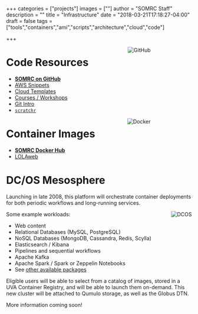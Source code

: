 +++
categories = ["projects"]
images = [""]
author = "SOMRC Staff"
description = ""
title = "Infrastructure"
date = "2018-03-21T17:18:27-04:00"
draft = false
tags = ["tools","containers","ami","scripts","architecture","cloud","code"]

+++

<img align="right" alt="GitHub" style="max-height:120px;padding-right:8em;" src="/images/octocat-logo.png">

# Code Resources

* [**SOMRC on GitHub**](https://github.com/uvasomrc/)
* [AWS Snippets](https://github.com/uvasomrc/aws-snippets)
* [Cloud Templates](https://github.com/uvasomrc/cloud-templates)
* [Courses / Workshops](https://github.com/uvasomrc/courses)
* [Git Intro](https://github.com/uvasomrc/git-intro-somrc)
* [`scratchr`](https://github.com/uvasomrc/scratchr)

<img align="right" alt="Docker" style="max-height:120px;padding-right:8em;" src="/images/docker-logo.png">

# Container Images

* [**SOMRC Docker Hub**](https://hub.docker.com/u/somrc/dashboard/)
* [LOLAweb](https://hub.docker.com/r/databio/lolaweb/)

# DC/OS Mesosphere

Launching in late 2008, this platform will orchestrate container deployments for both periodic workflows and long-running services.

<img align="right" alt="DCOS" style="max-width:34%;" src="/images/dcos-logo.png">
Some example workloads:

* Web content
* Relational Databases (MySQL, PostgreSQL)
* NoSQL Databases (MongoDB, Cassandra, Redis, Scylla)
* Elasticsearch / Kibana
* Pipelines and sequential workflows
* Apache Kafka
* Apache Spark / Spark or Zeppelin Notebooks
* See [other available packages](https://universe.dcos.io/#/packages)

Eligible users will be able to select from a catalog of images, stored in a UVA Container Registry, and will be able to launch them on-demand. This new cluster will be attached to Qumulo storage, as well as the Globus DTN.

More information coming soon!
